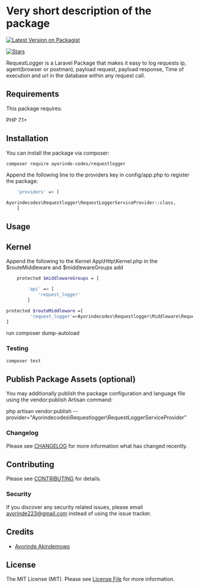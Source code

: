 # Very short description of the package

[![Latest Version on Packagist](https://img.shields.io/packagist/v/ayorinde-codes/requestlogger.svg?style=flat-square)](https://packagist.org/packages/ayorinde-codes/requestlogger)

[![Stars](https://img.shields.io/github/stars/Ayorinde-Codes/RequestLogger.svg?style=flat-square)](https://github.com/Ayorinde-Codes/RequestLogger/stargazers)



RequestLogger is a Laravel Package that makes it easy to log requests ip, agent(browser or postman), payload request, payload response, Time of execution and url in the database within any request call.

## Requirements
This package requires:

PHP 7.1+
## Installation

You can install the package via composer:

```bash
composer require ayorinde-codes/requestlogger
```

Append the following line to the providers key in config/app.php to register the package:

```bash
    'providers' => [

Ayorindecodes\Requestlogger\RequestLoggerServiceProvider::class,
    ]
```
## Usage
## Kernel 

Append the following to the Kernel App\Http\Kernel.php in the $routeMiddleware and $middlewareGroups add
```bash
    protected $middlewareGroups = [

        'api' => [
            'request_logger'
        ]

protected $routeMiddleware =[
         'request_logger'=>Ayorindecodes\Requestlogger\Middleware\RequestLoggerMiddleware::class,
]
```

run composer dump-autoload


### Testing

``` bash
composer test
```

## Publish Package Assets (optional)
You may additionally publish the package configuration and language file using the vendor:publish Artisan command:

php artisan vendor:publish --provider="Ayorindecodes\Requestlogger\RequestLoggerServiceProvider"

### Changelog

Please see [CHANGELOG](CHANGELOG.md) for more information what has changed recently.

## Contributing

Please see [CONTRIBUTING](CONTRIBUTING.md) for details.

### Security

If you discover any security related issues, please email ayorinde223@gmail.com instead of using the issue tracker.

## Credits

- [Ayorinde Akindemowo](https://github.com/ayorinde-codes)

## License

The MIT License (MIT). Please see [License File](LICENSE.md) for more information.
